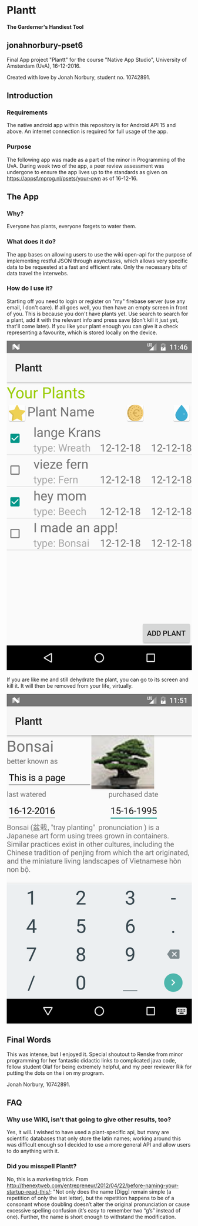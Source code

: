 # Plantt
#### The Garderner's Handiest Tool
## jonahnorbury-pset6
Final App project "Plantt" for the course "Native App Studio", 
University of Amsterdam (UvA), 16-12-2016.

Created with love by Jonah Norbury, student no. 10742891.

## Introduction
### Requirements
The native android app within this repository is for Android API 15 and above.
An internet connection is required for full usage of the app.

### Purpose
The following app was made as a part of the minor in Programming of the UvA.
During week two of the app, a peer review assessment was undergone to ensure
the app lives up to the standards as given on
https://appsf.mprog.nl/psets/your-own as of 16-12-16.

## The App
### Why?
Everyone has plants, everyone forgets to water them.

### What does it do?
The app bases on allowing users to use the wiki open-api for the purpose of implementing restful JSON through asynctasks, which allows very specific data to be requested at a fast and efficient rate. Only the necessary bits of data travel the interwebs.

### How do I use it?
Starting off you need to login or register on "my" firebase server (use any email, I don't care). If all goes well, you then have an empty screen in front of you. This is because you don't have plants yet. 
Use search to search for a plant, add it with the relevant info and press save (don't kill it just yet, that'll come later). 
If you like your plant enough you can give it a check representing a favourite, which is stored locally on the device.

![mainactivity screenshot](https://github.com/JNorbury/Jonahnorbury-pset6/blob/NEW_PROJ/device-2016-12-16-234635.png?raw=false)

If you are like me and still dehydrate the plant, you can go to its screen and kill it. It will then be removed from your life, virtually.

![showplantactivity](https://github.com/JNorbury/Jonahnorbury-pset6/blob/NEW_PROJ/device-2016-12-16-235126.png?raw=true)

## Final Words
This was intense, but I enjoyed it. 
Special shoutout to Renske from minor programming for her fantastic didactic links to complicated java code, 
fellow student Olaf for being extremely helpful, 
and my peer reviewer Rik for putting the dots on the i on my program.

Jonah Norbury, 10742891.

## FAQ
### Why use WIKI, isn't that going to give other results, too?
Yes, it will. I wished to have used a plant-specific api, but many are scientific databases that only store the latin names; working around this was difficult enough so I decided to use a more general API and allow users to do anything with it.

### Did you misspell Plantt?
No, this is a marketing trick. From http://thenextweb.com/entrepreneur/2012/04/22/before-naming-your-startup-read-this/:
"Not only does the name [Digg] remain simple (a repetition of only the last letter), but the repetition happens to be of a consonant whose doubling doesn’t alter the original pronunciation or cause excessive spelling confusion (it’s easy to remember two “g’s” instead of one). Further, the name is short enough to withstand the modification.
